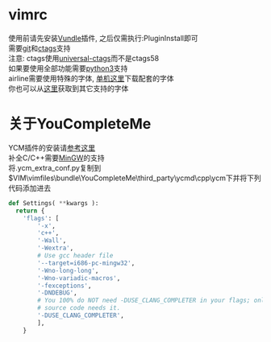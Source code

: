 # vimrc
使用前请先安装[Vundle](https://github.com/VundleVim/Vundle.vim)插件, 之后仅需执行:PluginInstall即可\
需要[git](https://git-scm.com/downloads)和[ctags](https://github.com/universal-ctags/ctags-win32/releases)支持\
注意: ctags使用[universal-ctags](https://github.com/universal-ctags/ctags-win32/releases)而不是ctags58\
如果要使用全部功能需要[python3](https://www.python.org/)支持\
airline需要使用特殊的字体, [单机这里](https://github.com/powerline/fonts/tree/master/NotoMono)下载配套的字体\
你也可以从[这里](https://github.com/powerline/fonts)获取到其它支持的字体

# 关于YouCompleteMe
YCM插件的安装请[参考这里](https://github.com/ycm-core/YouCompleteMe#windows)\
补全C/C++需要[MinGW](https://sourceforge.net/projects/mingw-w64/files/)的支持\
将.ycm_extra_conf.py复制到$VIM\vimfiles\bundle\YouCompleteMe\third_party\ycmd\cpp\ycm下并将下列代码添加进去
```python
def Settings( **kwargs ):
  return {
    'flags': [
        '-x',
        'c++',
        '-Wall',
        '-Wextra',
        # Use gcc header file
        '--target=i686-pc-mingw32',
        '-Wno-long-long',
        '-Wno-variadic-macros',
        '-fexceptions',
        '-DNDEBUG',
        # You 100% do NOT need -DUSE_CLANG_COMPLETER in your flags; only the YCM
        # source code needs it.
        '-DUSE_CLANG_COMPLETER',
        ],
    }
 ```
